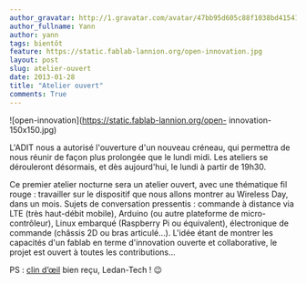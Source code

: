 ```yaml
---
author_gravatar: http://1.gravatar.com/avatar/47bb95d605c88f1038bd415412814eae?s=96&d=mm&r=g
author_fullname: Yann
author: yann
tags: bientôt
feature: https://static.fablab-lannion.org/open-innovation.jpg
layout: post
slug: atelier-ouvert
date: 2013-01-28
title: "Atelier ouvert"
comments: True
---
```

![open-innovation](https://static.fablab-lannion.org/open-
innovation-150x150.jpg)



L'ADIT nous a autorisé l'ouverture d'un nouveau créneau, qui permettra de nous
réunir de façon plus prolongée que le lundi midi. Les ateliers se dérouleront
désormais, et dès aujourd'hui, le lundi à partir de 19h30.

Ce premier atelier nocturne sera un atelier ouvert, avec une thématique fil
rouge : travailler sur le dispositif que nous allons montrer au Wireless Day,
dans un mois. Sujets de conversation pressentis : commande à distance via LTE
(très haut-débit mobile), Arduino (ou autre plateforme de micro-contrôleur),
Linux embarqué (Raspberry Pi ou équivalent), électronique de commande (châssis
2D ou bras articulé…). L'idée étant de montrer les capacités d'un fablab en
terme d'innovation ouverte et collaborative, le projet est ouvert à toutes les
contributions…

PS : [clin d’œil](http://www.lycee-ledantec.ac-rennes.fr/ledan-tech/?p=140)
bien reçu, Ledan-Tech ! 😉


